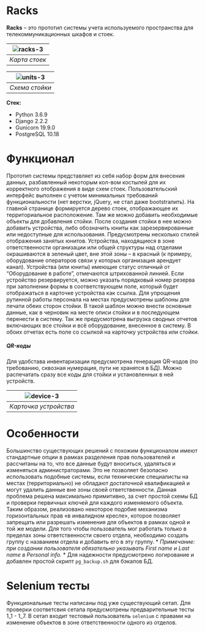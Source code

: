 # Racks
**Racks** – это прототип системы учета используемого пространства для телекоммуникационных шкафов и стоек.  

| ![racks-3](https://user-images.githubusercontent.com/96002587/153874276-4bb91100-915f-484f-8163-2a1c2a1c12c2.png) |
|:--:| 
| *Карта стоек* |

| ![units-3](https://user-images.githubusercontent.com/96002587/153874295-4ed3773e-517a-4f04-bf9b-c542eba34729.png) |
|:--:| 
| *Схема стойки* |

**Стек:**
- Python 3.6.9
- Django 2.2.2
- Gunicorn 19.9.0
- PostgreSQL 10.18

# Функционал
Прототип системы представляет из себя набор форм для внесения данных, разбавленный некоторым кол-вом костылей для их корректного отображения в виде схем стоек. Пользовательский интерфейс выполнен с учетом минимальных требований функциональности (нет верстки, jQuery, не стал даже bootstraпить). На главной странице формируется дерево стоек, отображающее их территориальное расположение. Там же можно добавить необходимые объекты для добавления стойки. После создания стойки в нее можно добавить устройства, либо обозначить юниты как зарезервированные или недоступные для использования. Предусмотрены несколько стилей отображения занятых юнитов. Устройства, находящиеся в зоне ответственности организации или общей структуры над отделами окрашиваются в зеленый цвет, вне этой зоны – в красный (к примеру, оборудование операторов связи у которых организация арендует канал). Устройства (или юниты) имеющие статус отличный от “Оборудование в работе”, отмечаются штрихованной линией. Если устройство резервируется, можно указать порядковый номер резерва при заполнении формы в соответствующем поле, который будет отображаться в карточке устройства как ссылка. Для упрощения рутинной работы персонала на местах предусмотрены шаблоны для печати обеих сторон стойки. В такой шаблон можно внести основные данные, как в черновик на месте описи стойки и в последующем перенести в систему. Так же предусмотрена выгрузка сводных отчетов включающих все стойки и всё оборудование, внесенное в систему. В обоих отчетах есть поле со ссылкой на карточку устройства или стойки.  
##### QR-коды
Для удобстава инвентаризации предусмотрена генерация QR-кодов (по требованию, сквозная нумерация, пути не хранятся в БД). Можно распечатать сразу все коды для стойки и установленных в ней устройств. 

| ![device-3](https://user-images.githubusercontent.com/96002587/153874252-2c299c8d-67b2-47d2-9969-b542e1a74af4.png) |
|:--:| 
| *Карточка устройства* |

# Особенности
Большинство существующих решений с похожим функционалом имеют стандартные опции в рамках разделения прав пользователей и рассчитаны на то, что все данные будут вноситься, удаляться и изменяться администраторами. Это не позволяет безопасно использовать подобные системы, если технические специалисты на местах (территориально) не обладают достаточной квалификацией и могут удалить данные вне зоны своей ответственности. Данная проблема решена максимально примитивно, за счет простой схемы БД и проверки первичных ключей для каждого изменяемого объекта. Таким образом, реализовано некоторое подобие механизма горизонтальных прав «в инвалидном кресле», которое позволяет запрещать или разрешать изменения для объектов в рамках одной и той же модели. Для того чтобы пользователь мог работать только в пределах зоны ответственности своего отдела, необходимо создать группу с названием отдела и добавить его в эту группу. * *Примечание: при создании пользователя обязательно указывать First name и Last name в Personal info.* * Для надежности предусмотрено логирование и добавлен простой скрипт `pg_backup.sh` для бэкапов БД.

# Selenium тесты
Функциональные тесты написаны под уже существующий сетап. Для проверки соответсвия сетапа предусмотрены предварительные тесты 1_1 - 1_7. В сетап входит тестовый пользователь `selenium` с правами на изменение объектов в зоне ответственности одного из отделов.


